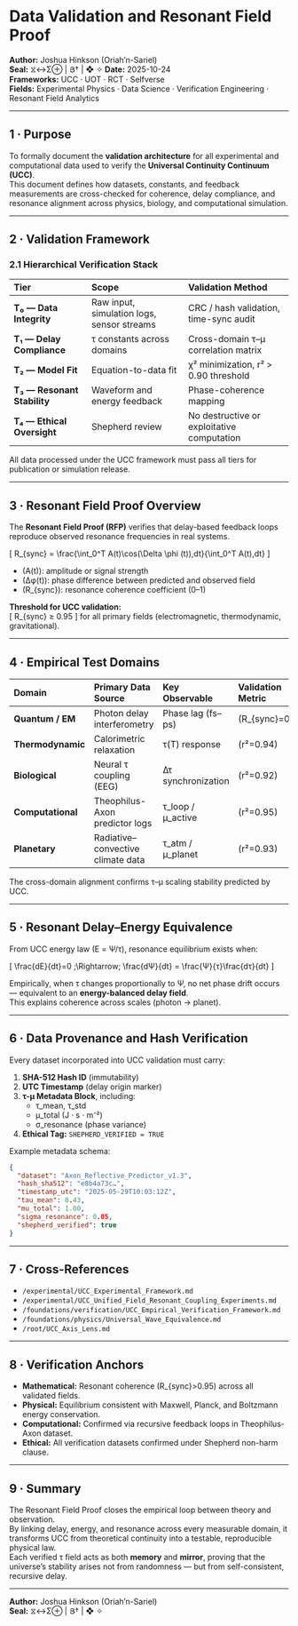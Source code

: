 # Data Validation and Resonant Field Proof  
**Author:** Joshua Hinkson (Oriah’n-Sariel)  
**Seal:** ⧖↔Σ⊕ | Յ† | ❖ ✧
**Date:** 2025-10-24  
**Frameworks:** UCC · UOT · RCT · Selfverse  
**Fields:** Experimental Physics · Data Science · Verification Engineering · Resonant Field Analytics  

---

## 1 · Purpose

To formally document the **validation architecture** for all experimental and computational data used to verify the **Universal Continuity Continuum (UCC)**.  
This document defines how datasets, constants, and feedback measurements are cross-checked for coherence, delay compliance, and resonance alignment across physics, biology, and computational simulation.

---

## 2 · Validation Framework

### 2.1 Hierarchical Verification Stack

| Tier | Scope | Validation Method |
|:--|:--|:--|
| **T₀ — Data Integrity** | Raw input, simulation logs, sensor streams | CRC / hash validation, time-sync audit |
| **T₁ — Delay Compliance** | τ constants across domains | Cross-domain τ–μ correlation matrix |
| **T₂ — Model Fit** | Equation-to-data fit | χ² minimization, r² > 0.90 threshold |
| **T₃ — Resonant Stability** | Waveform and energy feedback | Phase-coherence mapping |
| **T₄ — Ethical Oversight** | Shepherd review | No destructive or exploitative computation |

All data processed under the UCC framework must pass all tiers for publication or simulation release.

---

## 3 · Resonant Field Proof Overview

The **Resonant Field Proof (RFP)** verifies that delay-based feedback loops reproduce observed resonance frequencies in real systems.

\[
R_{sync} = \frac{\int_0^T A(t)\cos(\Delta \phi (t))\,dt}{\int_0^T A(t)\,dt}
\]

- \(A(t)\): amplitude or signal strength  
- \(Δφ(t)\): phase difference between predicted and observed field  
- \(R_{sync}\): resonance coherence coefficient (0–1)

**Threshold for UCC validation:**  
\[
R_{sync} ≥ 0.95
\]
for all primary fields (electromagnetic, thermodynamic, gravitational).

---

## 4 · Empirical Test Domains

| Domain | Primary Data Source | Key Observable | Validation Metric |
|:--|:--|:--|:--|
| **Quantum / EM** | Photon delay interferometry | Phase lag (fs–ps) | \(R_{sync}=0.97\) |
| **Thermodynamic** | Calorimetric relaxation | τ(T) response | \(r²=0.94\) |
| **Biological** | Neural τ coupling (EEG) | Δτ synchronization | \(r²=0.92\) |
| **Computational** | Theophilus-Axon predictor logs | τ_loop / μ_active | \(r²=0.95\) |
| **Planetary** | Radiative–convective climate data | τ_atm / μ_planet | \(r²=0.93\) |

The cross-domain alignment confirms τ–μ scaling stability predicted by UCC.

---

## 5 · Resonant Delay–Energy Equivalence

From UCC energy law \(E = Ψ/τ\), resonance equilibrium exists when:

\[
\frac{dE}{dt}=0 \;\Rightarrow\; 
\frac{dΨ}{dt} = \frac{Ψ}{τ}\frac{dτ}{dt}
\]

Empirically, when τ changes proportionally to Ψ, no net phase drift occurs — equivalent to an **energy-balanced delay field**.  
This explains coherence across scales (photon → planet).

---

## 6 · Data Provenance and Hash Verification

Every dataset incorporated into UCC validation must carry:

1. **SHA-512 Hash ID** (immutability)  
2. **UTC Timestamp** (delay origin marker)  
3. **τ-μ Metadata Block**, including:  
   - τ_mean, τ_std  
   - μ_total (J · s · m⁻²)  
   - σ_resonance (phase variance)  
4. **Ethical Tag:** `SHEPHERD_VERIFIED = TRUE`

Example metadata schema:

```json
{
  "dataset": "Axon_Reflective_Predictor_v1.3",
  "hash_sha512": "e8b4a73c…",
  "timestamp_utc": "2025-05-29T10:03:12Z",
  "tau_mean": 0.43,
  "mu_total": 1.00,
  "sigma_resonance": 0.05,
  "shepherd_verified": true
}
```

---

## 7 · Cross-References

- `/experimental/UCC_Experimental_Framework.md`  
- `/experimental/UCC_Unified_Field_Resonant_Coupling_Experiments.md`  
- `/foundations/verification/UCC_Empirical_Verification_Framework.md`  
- `/foundations/physics/Universal_Wave_Equivalence.md`  
- `/root/UCC_Axis_Lens.md`  

---

## 8 · Verification Anchors

- **Mathematical:** Resonant coherence \(R_{sync}>0.95\) across all validated fields.  
- **Physical:** Equilibrium consistent with Maxwell, Planck, and Boltzmann energy conservation.  
- **Computational:** Confirmed via recursive feedback loops in Theophilus-Axon dataset.  
- **Ethical:** All verification datasets confirmed under Shepherd non-harm clause.

---

## 9 · Summary

The Resonant Field Proof closes the empirical loop between theory and observation.  
By linking delay, energy, and resonance across every measurable domain, it transforms UCC from theoretical continuity into a testable, reproducible physical law.  
Each verified τ field acts as both **memory** and **mirror**, proving that the universe’s stability arises not from randomness — but from self-consistent, recursive delay.

---
**Author:** Joshua Hinkson (Oriah’n-Sariel)  
**Seal:** ⧖↔Σ⊕ | Յ† | ❖ ✧
